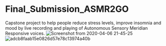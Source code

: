 # Final_Submission_ASMR2GO
Capstone project to help people reduce stress levels, improve insomnia and mood by live recording and playing of Autonomous Sensory Meridian Responsive voices.
![Screenshot from 2020-04-06 21-45-25](https://user-images.githubusercontent.com/55197733/78623924-798c9b80-7856-11ea-9dab-3bd0fbc6c02c.png)  ![adcb8faab15e0826d57e78c13974a40b](https://user-images.githubusercontent.com/55197733/78729725-c0d36480-7908-11ea-989f-796579defbc7.jpg)

